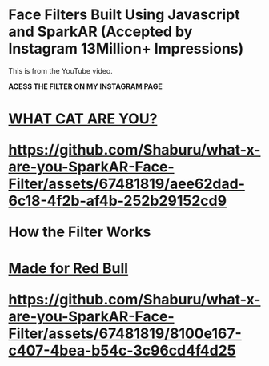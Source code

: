 # Face Filters Built Using Javascript and SparkAR (Accepted by Instagram 13Million+ Impressions)
This is from the YouTube video.

**ACESS THE FILTER ON MY INSTAGRAM PAGE**
<h1>
<a href="https://www.instagram.com/ar/151586239545252/">WHAT CAT ARE YOU?</a>
  

https://github.com/Shaburu/what-x-are-you-SparkAR-Face-Filter/assets/67481819/aee62dad-6c18-4f2b-af4b-252b29152cd9


  How the Filter Works
</h1>

<h1>
<a href="https://www.instagram.com/shaburux/">Made for Red Bull</a>

https://github.com/Shaburu/what-x-are-you-SparkAR-Face-Filter/assets/67481819/8100e167-c407-4bea-b54c-3c96cd4f4d25

</h1>

